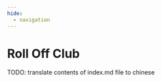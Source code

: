 ```yaml
---
hide:
  - navigation
---
```


# Roll Off Club

TODO: translate contents of index.md file to chinese
